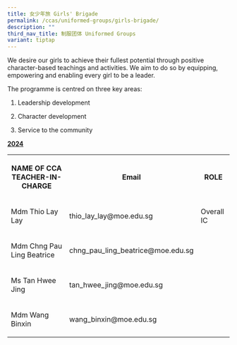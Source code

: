 ```yaml
---
title: 女少年旅 Girls' Brigade
permalink: /ccas/uniformed-groups/girls-brigade/
description: ""
third_nav_title: 制服团体 Uniformed Groups
variant: tiptap
---
```

<p>We desire our girls to achieve their fullest potential through positive character-based teachings and activities. We aim to do so by equipping, empowering and enabling every girl to be a leader.</p><p>The programme is centred on three key areas:</p><ol data-tight="true" class="tight"><li><p>Leadership development</p></li><li><p>Character development</p></li><li><p>Service to the community</p></li></ol><p><strong><u>2024</u></strong></p><table><tbody><tr><th rowspan="1" colspan="1"><p>NAME OF CCA<br>TEACHER-IN-CHARGE</p></th><th rowspan="1" colspan="1"><p>Email</p></th><th rowspan="1" colspan="1"><p>ROLE</p></th></tr><tr><td rowspan="1" colspan="1"><p>Mdm Thio Lay Lay</p></td><td rowspan="1" colspan="1"><p>thio_lay_lay@moe.edu.sg</p></td><td rowspan="1" colspan="1"><p>Overall IC</p></td></tr><tr><td rowspan="1" colspan="1"><p>Mdm Chng Pau Ling Beatrice</p></td><td rowspan="1" colspan="1"><p>chng_pau_ling_beatrice@moe.edu.sg</p></td><td rowspan="1" colspan="1"><p></p></td></tr><tr><td rowspan="1" colspan="1"><p>Ms Tan Hwee Jing</p></td><td rowspan="1" colspan="1"><p>tan_hwee_jing@moe.edu.sg</p></td><td rowspan="1" colspan="1"><p></p></td></tr><tr><td rowspan="1" colspan="1"><p>Mdm Wang Binxin</p></td><td rowspan="1" colspan="1"><p>wang_binxin@moe.edu.sg</p></td><td rowspan="1" colspan="1"><p></p></td></tr></tbody></table><p></p>